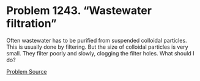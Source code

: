 # Problem 1243. “Wastewater filtration”

Often wastewater has to be purified from suspended colloidal particles. This is usually done by filtering. But the size of colloidal particles is very small. They filter poorly and slowly, clogging the filter holes. What should I do?

[Problem Source](https://www.trizland.ru/tasks/5695/)
